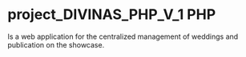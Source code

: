 # project_DIVINAS_PHP_V_1 PHP
Is a web application for the centralized management of weddings and publication on the showcase.
